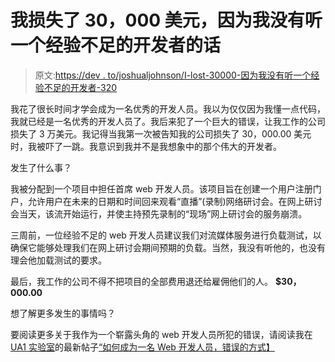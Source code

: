 # 我损失了 30，000 美元，因为我没有听一个经验不足的开发者的话

> 原文:[https://dev . to/joshualjohnson/I-lost-30000-因为我没有听一个经验不足的开发者-320](https://dev.to/joshualjohnson/i-lost-30000-because-i-didnt-listen-to-a-less-experienced-developer-320)

我花了很长时间才学会成为一名优秀的开发人员。我以为仅仅因为我懂一点代码，我就已经是一名优秀的开发人员了。我后来犯了一个巨大的错误，让我工作的公司损失了 3 万美元。我记得当我第一次被告知我的公司损失了 30，000.00 美元时，我被吓了一跳。我意识到我并不是我想象中的那个伟大的开发者。

发生了什么事？

我被分配到一个项目中担任首席 web 开发人员。该项目旨在创建一个用户注册门户，允许用户在未来的日期和时间回来观看“直播”(录制)网络研讨会。在网上研讨会当天，该流开始运行，并使主持预先录制的“现场”网上研讨会的服务崩溃。

三周前，一位经验不足的 web 开发人员建议我们对流媒体服务进行负载测试，以确保它能够处理我们在网上研讨会期间预期的负载。当然，我没有听他的，也没有理会他加载测试的要求。

最后，我工作的公司不得不把项目的全部费用退还给雇佣他们的人。 **$30，000.00**

想了解更多发生的事情吗？

要阅读更多关于我作为一个崭露头角的 web 开发人员所犯的错误，请阅读我在 [UA1 实验室](https://ua1.us)的最新帖子[“如何成为一名 Web 开发人员，错误的方式】](https://ua1.us/news/developer-tips/how-to-become-a-web-developer/)